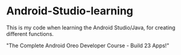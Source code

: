 # Android-Studio-learning
This is my code when learning the Android Studio/Java, for creating different functions. 

"The Complete Android Oreo Developer Course - Build 23 Apps!"
